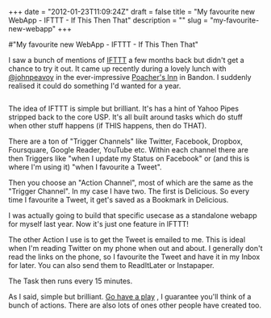 +++
date = "2012-01-23T11:09:24Z"
draft = false
title = "My favourite new WebApp - IFTTT - If This Then That"
description = ""
slug = "my-favourite-new-webapp"
+++

#"My favourite new WebApp - IFTTT - If This Then That"

I saw a bunch of mentions of <a href="http://ifttt.com">IFTTT</a> a few months back but didn't get a chance to try it out. It came up recently during a lovely lunch with <a href="http://twitter.com/johnpeavoy">@johnpeavoy</a> in the ever-impressive <a href="http://www.poachersinnbandon.com/">Poacher's Inn</a> in Bandon. I suddenly realised it could do something I'd wanted for a year.
<div id="attachment_521" class="wp-caption" style="width: 450px;">

<a href="http://conoroneill.net/my-favourite-new-webapp/23-01-2012-11-04-55/" rel="attachment wp-att-521"><img class="size-medium wp-image-521 aligncenter" title="23-01-2012-11-04-55" src="https://s3-eu-west-1.amazonaws.com/conoroneill.net/wp-content/uploads/2012/01/23-01-2012-11-04-55-300x243.png" alt="" /> </a>
<p class="wp-caption-text"></p>

</div>
The idea of IFTTT is simple but brilliant. It's has a hint of Yahoo Pipes stripped back to the core USP. It's all built around tasks which do stuff when other stuff happens (if THIS happens, then do THAT).

There are a ton of "Trigger Channels" like Twitter, Facebook, Dropbox, Foursquare, Google Reader, YouTube etc. Within each channel there are then Triggers like "when I update my Status on Facebook" or (and this is where I'm using it) "when I favourite a Tweet".

Then you choose an "Action Channel", most of which are the same as the "Trigger Channel". In my case I have two. The first is Delicious. So every time I favourite a Tweet, it get's saved as a Bookmark in Delicious.

I was actually going to build that specific usecase as a standalone webapp for myself last year. Now it's just one feature in IFTTT!

The other Action I use is to get the Tweet is emailed to me. This is ideal when I'm reading Twitter on my phone when out and about. I generally don't read the links on the phone, so I favourite the Tweet and have it in my Inbox for later. You can also send them to ReadItLater or Instapaper.

The Task then runs every 15 minutes.

As I said, simple but brilliant. <a href="http://ifttt.com">Go have a play</a> , I guarantee you'll think of a bunch of actions. There are also lots of ones other people have created too.